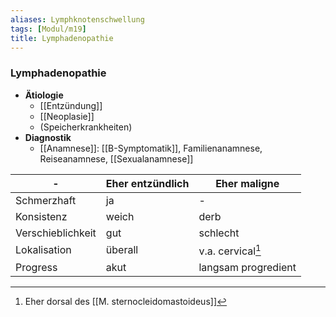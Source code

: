```yaml
---
aliases: Lymphknotenschwellung
tags: [Modul/m19]
title: Lymphadenopathie
---
```

### Lymphadenopathie
- **Ätiologie**
	- [[Entzündung]]
	- [[Neoplasie]]
	- (Speicherkrankheiten)
- **Diagnostik**
	- [[Anamnese]]: [[B-Symptomatik]], Familienanamnese, Reiseanamnese, [[Sexualanamnese]]


-|Eher entzündlich|Eher maligne
-|-|-
Schmerzhaft|ja|-
Konsistenz|weich|derb
Verschieblichkeit|gut|schlecht
Lokalisation|überall|v.a. cervical[^1]
Progress|akut|langsam progredient

[^1]: Eher dorsal des [[M. sternocleidomastoideus]]